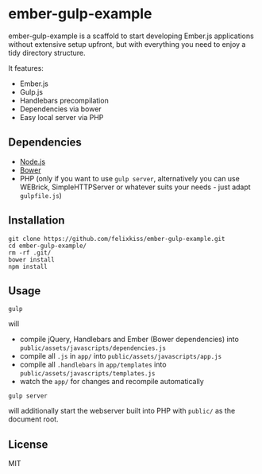 # ember-gulp-example

ember-gulp-example is a scaffold to start developing Ember.js applications without extensive setup upfront, but with everything you need to enjoy a tidy directory structure.

It features:

 - Ember.js
 - Gulp.js
 - Handlebars precompilation
 - Dependencies via bower
 - Easy local server via PHP

## Dependencies

 - [Node.js](http://nodejs.org)
 - [Bower](http://bower.io)
 - PHP (only if you want to use `gulp server`, alternatively you can use WEBrick, SimpleHTTPServer or whatever suits your needs - just adapt `gulpfile.js`)

## Installation

```
git clone https://github.com/felixkiss/ember-gulp-example.git
cd ember-gulp-example/
rm -rf .git/
bower install
npm install
```

## Usage

```
gulp
```

will

 - compile jQuery, Handlebars and Ember (Bower dependencies) into `public/assets/javascripts/dependencies.js`
 - compile all `.js` in `app/` into `public/assets/javascripts/app.js`
 - compile all `.handlebars` in `app/templates` into `public/assets/javascripts/templates.js`
 - watch the `app/` for changes and recompile automatically

```
gulp server
```

will additionally start the webserver built into PHP with `public/` as the document root.

## License

MIT

